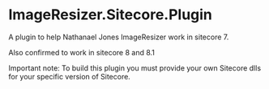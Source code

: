 ImageResizer.Sitecore.Plugin
============================

A plugin to help Nathanael Jones ImageResizer work in sitecore 7.

Also confirmed to work in sitecore 8 and 8.1

Important note: To build this plugin you must provide your own Sitecore dlls for your specific version of Sitecore.
